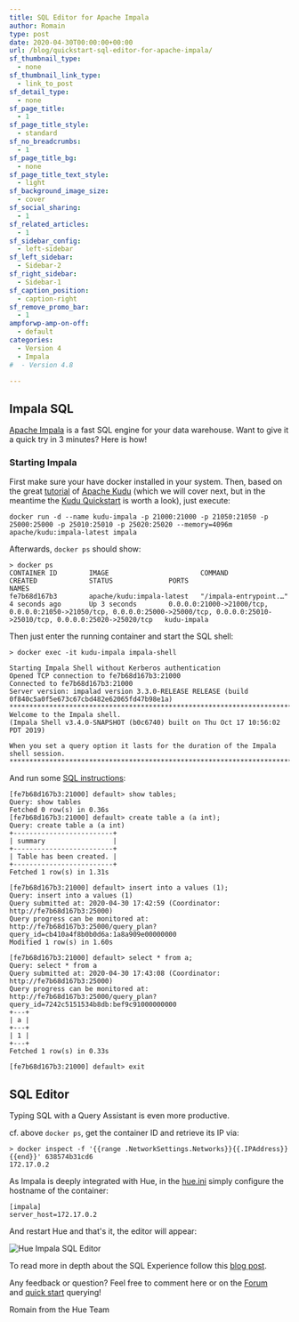 ```yaml
---
title: SQL Editor for Apache Impala
author: Romain
type: post
date: 2020-04-30T00:00:00+00:00
url: /blog/quickstart-sql-editor-for-apache-impala/
sf_thumbnail_type:
  - none
sf_thumbnail_link_type:
  - link_to_post
sf_detail_type:
  - none
sf_page_title:
  - 1
sf_page_title_style:
  - standard
sf_no_breadcrumbs:
  - 1
sf_page_title_bg:
  - none
sf_page_title_text_style:
  - light
sf_background_image_size:
  - cover
sf_social_sharing:
  - 1
sf_related_articles:
  - 1
sf_sidebar_config:
  - left-sidebar
sf_left_sidebar:
  - Sidebar-2
sf_right_sidebar:
  - Sidebar-1
sf_caption_position:
  - caption-right
sf_remove_promo_bar:
  - 1
ampforwp-amp-on-off:
  - default
categories:
  - Version 4
  - Impala
#  - Version 4.8

---
```


## Impala SQL

[Apache Impala](https://impala.apache.org/) is a fast SQL engine for your data warehouse. Want to give it a quick try in 3 minutes? Here is how!

### Starting Impala

First make sure your have docker installed in your system. Then, based on the great [tutorial](https://github.com/apache/kudu/tree/master/examples/quickstart/impala) of [Apache Kudu](https://kudu.apache.org/) (which we will cover next, but in the meantime the [Kudu Quickstart](https://kudu.apache.org/docs/quickstart.html) is worth a look), just execute:

    docker run -d --name kudu-impala -p 21000:21000 -p 21050:21050 -p 25000:25000 -p 25010:25010 -p 25020:25020 --memory=4096m apache/kudu:impala-latest impala

Afterwards, `docker ps` should show:

    > docker ps
    CONTAINER ID        IMAGE                       COMMAND                  CREATED             STATUS              PORTS                                                                                                                              NAMES
    fe7b68d167b3        apache/kudu:impala-latest   "/impala-entrypoint.…"   4 seconds ago       Up 3 seconds        0.0.0.0:21000->21000/tcp, 0.0.0.0:21050->21050/tcp, 0.0.0.0:25000->25000/tcp, 0.0.0.0:25010->25010/tcp, 0.0.0.0:25020->25020/tcp   kudu-impala

Then just enter the running container and start the SQL shell:

    > docker exec -it kudu-impala impala-shell

    Starting Impala Shell without Kerberos authentication
    Opened TCP connection to fe7b68d167b3:21000
    Connected to fe7b68d167b3:21000
    Server version: impalad version 3.3.0-RELEASE RELEASE (build 0f840c5a0f5e673c67cbd482e62065fd47b98e1a)
    ***********************************************************************************
    Welcome to the Impala shell.
    (Impala Shell v3.4.0-SNAPSHOT (b0c6740) built on Thu Oct 17 10:56:02 PDT 2019)

    When you set a query option it lasts for the duration of the Impala shell session.
    ***********************************************************************************

And run some [SQL instructions](https://impala.apache.org/docs/build/html/topics/impala_langref.html):

    [fe7b68d167b3:21000] default> show tables;
    Query: show tables
    Fetched 0 row(s) in 0.36s
    [fe7b68d167b3:21000] default> create table a (a int);
    Query: create table a (a int)
    +-------------------------+
    | summary                 |
    +-------------------------+
    | Table has been created. |
    +-------------------------+
    Fetched 1 row(s) in 1.31s

    [fe7b68d167b3:21000] default> insert into a values (1);
    Query: insert into a values (1)
    Query submitted at: 2020-04-30 17:42:59 (Coordinator: http://fe7b68d167b3:25000)
    Query progress can be monitored at: http://fe7b68d167b3:25000/query_plan?query_id=cb410a4f8b0b0d6a:1a8a909e00000000
    Modified 1 row(s) in 1.60s

    [fe7b68d167b3:21000] default> select * from a;
    Query: select * from a
    Query submitted at: 2020-04-30 17:43:08 (Coordinator: http://fe7b68d167b3:25000)
    Query progress can be monitored at: http://fe7b68d167b3:25000/query_plan?query_id=7242c5151534b8db:bef9c91000000000
    +---+
    | a |
    +---+
    | 1 |
    +---+
    Fetched 1 row(s) in 0.33s

    [fe7b68d167b3:21000] default> exit

## SQL Editor

Typing SQL with a Query Assistant is even more productive.

 cf. above `docker ps`, get the container ID and retrieve its IP via:

    > docker inspect -f '{{range .NetworkSettings.Networks}}{{.IPAddress}}{{end}}' 638574b31cd6
    172.17.0.2

As Impala is deeply integrated with Hue, in the [hue.ini](https://docs.gethue.com/administrator/configuration/) simply configure the hostname of the container:

    [impala]
    server_host=172.17.0.2

And restart Hue and that's it, the editor will appear:

![Hue Impala SQL Editor](https://cdn.gethue.com/uploads/2020/04/hue-4.7.png)


To read more in depth about the SQL Experience follow this [blog post](/blog/2020-02-10-sql-query-experience-of-your-cloud-data-warehouse/).


Any feedback or question? Feel free to comment here or on the <a href="https://discourse.gethue.com/">Forum</a> and <a href="https://docs.gethue.com/quickstart/">quick start</a> querying!


Romain from the Hue Team
